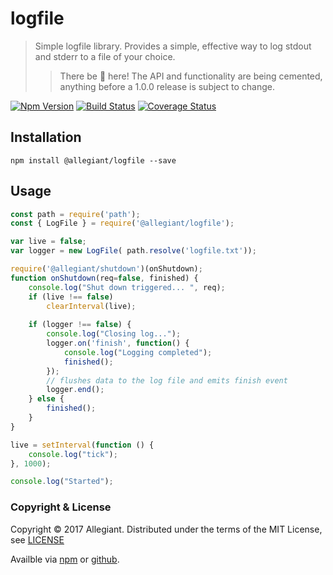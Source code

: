 # logfile

> Simple logfile library. Provides a simple, effective way to log stdout and stderr to a file of your choice.
>> There be 🐲 here! The API and functionality are being cemented, anything before a 1.0.0 release is subject to change.

[![Npm Version](https://img.shields.io/npm/v/@allegiant/logfile.svg)](https://www.npmjs.com/package/@allegiant/logfile)
[![Build Status](https://travis-ci.org/allegiant-js/logfile.svg?branch=master)](https://travis-ci.org/allegiant-js/logfile.svg?branch=master)
[![Coverage Status](https://coveralls.io/repos/github/allegiant-js/logfile/badge.svg?branch=master)](https://coveralls.io/github/allegiant-js/logfile?branch=master)

## Installation

```
npm install @allegiant/logfile --save
```

## Usage

```js
const path = require('path');
const { LogFile } = require('@allegiant/logfile');

var live = false;
var logger = new LogFile( path.resolve('logfile.txt'));

require('@allegiant/shutdown')(onShutdown);
function onShutdown(req=false, finished) {
    console.log("Shut down triggered... ", req);
    if (live !== false)
        clearInterval(live);
    
    if (logger !== false) {
        console.log("Closing log...");
        logger.on('finish', function() {
            console.log("Logging completed");
            finished();
        });
        // flushes data to the log file and emits finish event
        logger.end();
    } else {
        finished();
    }
}

live = setInterval(function () {
    console.log("tick");
}, 1000); 

console.log("Started");
```

### Copyright & License

Copyright &copy; 2017 Allegiant. Distributed under the terms of the MIT License, see [LICENSE](https://github.com/allegiant-js/logfile/blob/master/LICENSE)

Availble via [npm](https://www.npmjs.com/package/@allegiant/logfile) or [github](https://github.com/allegiant-js/logfile).
